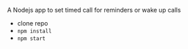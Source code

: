 A Nodejs app to set timed call for reminders or wake up calls

* clone repo
* `npm install`
* `npm start`
